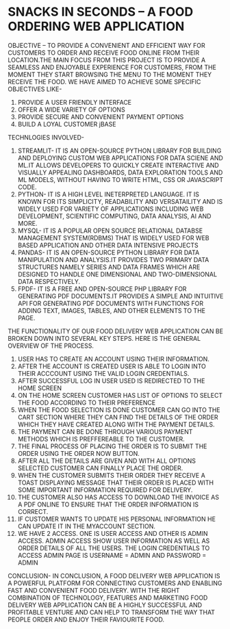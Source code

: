 # SNACKS IN SECONDS – A FOOD ORDERING WEB APPLICATION

OBJECTIVE –
 TO PROVIDE A CONVENIENT AND EFFICIENT WAY FOR CUSTOMERS TO ORDER AND RECEIVE FOOD ONLINE FROM THEIR LOCATION.THE MAIN FOCUS FROM THIS PROJECT IS TO PROVIDE A SEAMLESS AND ENJOYABLE EXPERIENCE FOR CUSTOMERS, FROM THE MOMENT THEY START BROWSING THE MENU TO THE MOMENT THEY RECEIVE THE FOOD. WE HAVE AIMED TO ACHIEVE SOME SPECIFIC OBJECTIVES LIKE-
1.	PROVIDE A USER FRIENDLY INTERFACE 
2.	OFFER A WIDE VARIETY OF OPTIONS
3.	PROVIDE SECURE AND CONVENIENT PAYMENT OPTIONS
4.	BUILD A LOYAL CUSTOMER jBASE 

TECHNLOGIES INVOLVED-
1.	STREAMLIT- IT IS AN OPEN-SOURCE PYTHON LIBRARY FOR BUILDING AND DEPLOYING CUSTOM WEB APPLICATIONS FOR DATA SCIENE AND ML.IT ALLOWS DEVELOPERS TO QUICKLY CREATE INTERACTIVE AND VISUALLY APPEALING DASHBOARDS, DATA EXPLORATION TOOLS AND ML MODELS, WITHOUT HAVING TO WRITE HTML, CSS OR JAVASCRIPT CODE.
2.	PYTHON- IT IS A HIGH LEVEL INETERPRETED LANGUAGE. IT IS KNOWN FOR ITS SIMPLICITY, READABILITY AND VERSATAILITY AND IS WIDELY USED FOR VARIETY OF APPLICATIONS INCLUDING WEB DEVELOPMENT, SCIENTIFIC COMPUTING, DATA ANALYSIS, AI AND MORE.
3.	MYSQL- IT IS A POPULAR OPEN SOURCE RELATIONAL DATABSE MANAGEMENT SYSTEM(RDBMS) THAT IS WIDELY USED FOR WEB BASED APPLICATION AND OTHER DATA INTENSIVE PROJECTS
4.	PANDAS- IT IS AN OPEN-SOURCE PYTHON LIBRARY FOR DATA MANIPULATION AND ANALYSIS.IT PROVIDES TWO PRIMARY DATA STRUCTURES NAMELY SERIES AND DATA FRAMES WHICH ARE DESIGNED TO HANDLE ONE DIMENSIONAL AND TWO-DIMENSIONAL DATA RESPECTIVELY.
5.	FPDF- IT IS A FREE AND OPEN-SOURCE PHP LIBRARY FOR GENERATING PDF DOCUMENTS.IT PROVIDES A SIMPLE AND INTUITIVE API FOR GENERATING PDF DOCUMENTS WITH FUNCTIONS FOR ADDING TEXT, IMAGES, TABLES, AND OTHER ELEMENTS TO THE PAGE.

THE FUNCTIONALITY OF OUR FOOD DELIVERY WEB APPLICATION CAN BE BROKEN DOWN INTO SEVERAL KEY STEPS. HERE IS THE GENERAL OVERVIEW OF THE PROCESS.
1.	USER HAS TO CREATE AN ACCOUNT USING THEIR INFORMATION.
2.	AFTER THE ACCOUNT IS CREATED USER IS ABLE TO LOGIN INTO THEIR ACCCOUNT USING THE VALID LOGIN CREDENTIALS.
3.	AFTER SUCCESSFUL LOG IN USER USED IS REDIRECTED TO THE HOME SCREEN 
4.	ON THE HOME SCREEN CUSTOMER HAS LIST OF OPTIONS TO SELECT THE FOOD ACCORDING TO THEIR PREFERENCE
5.	WHEN THE FOOD SELECTION IS DONE CUSTOMER CAN GO INTO THE CART SECTION WHERE THEY CAN FIND THE DETAILS OF THE ORDER WHICH THEY HAVE CREATED ALONG WITH THE PAYMENT DETAILS.
6.	THE PAYMENT CAN BE DONE THROUGH VARIOUS PAYMENT METHODS WHICH IS PREFFEREABLE TO THE CUSTOMER.
7.	THE FINAL PROCESS OF PLACING THE ORDER IS TO SUBMIT THE ORDER USING THE ORDER NOW BUTTON.
8.	AFTER ALL THE DETAILS ARE GIVEN AND WITH ALL OPTIONS SELECTED CUSTOMER CAN FINALLY PLACE THE ORDER.
9.	 WHEN THE CUSTOMER SUBMITS THEIR ORDER THEY RECEIVE A TOAST DISPLAYING MESSAGE THAT THEIR ORDER IS PLACED WITH SOME IMPORTANT INFORMATION REQUIRED FOR DELIVERY.
10.	THE CUSTOMER ALSO HAS ACCESS TO DOWNLOAD THE INVOICE AS A PDF ONLINE TO ENSURE THAT THE ORDER INFORMATION IS CORRECT.
11.	IF CUSTOMER WANTS TO UPDATE HIS PERSONAL INFORMATION HE CAN UPDATE IT IN THE MYACCOUNT SECTION.
12.	WE HAVE 2 ACCESS. ONE IS USER ACCESS AND OTHER IS ADMIN ACCESS. ADMIN ACCESS SHOW USER INFORMATION AS WELL AS ORDER DETAILS OF ALL THE USERS. THE LOGIN CREDENTIALS TO ACCESS ADMIN PAGE IS USERNAME = ADMIN AND PASSWORD = ADMIN


CONCLUSION-
IN CONCLUSION, A FOOD DELIVERY WEB APPLICATION IS A POWERFUL PLATFORM FOR CONNECTING CUSTOMERS AND ENABLING FAST AND CONVENIENT FOOD DELIVERY.
WITH THE RIGHT COMBINATION OF TECHNOLOGY, FEATURES AND MARKETING FOOD DELIVERY WEB APPLICATION CAN BE A HIGHLY SUCCESSFUL AND PROFITABLE VENTURE AND CAN HELP TO TRANSFORM THE WAY THAT PEOPLE ORDER AND ENJOY THEIR FAVIOURITE FOOD.
